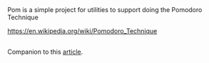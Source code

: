 ##

Pom is a simple project for utilities to support doing the Pomodoro Technique

https://en.wikipedia.org/wiki/Pomodoro_Technique

## 

Companion to this [article](https://dev.to/byronsalty/a-simple-pomodoro-cli-48p0).
